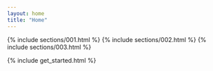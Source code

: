 ```yaml
---
layout: home
title: "Home"
---
```


{% include sections/001.html %}
{% include sections/002.html %}
{% include sections/003.html %}

{% include get_started.html %}